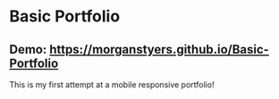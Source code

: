 # Basic Portfolio
## Demo: https://morganstyers.github.io/Basic-Portfolio

This is my first attempt at a mobile responsive portfolio!
